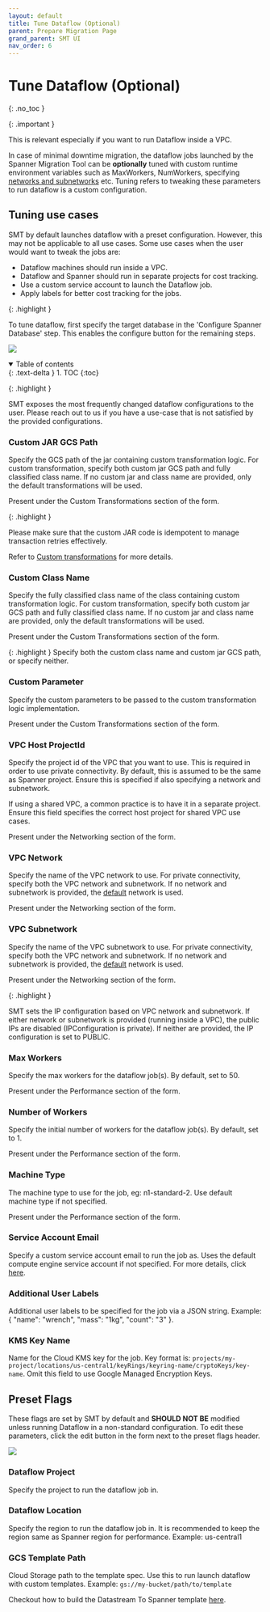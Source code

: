 ```yaml
---
layout: default
title: Tune Dataflow (Optional)
parent: Prepare Migration Page
grand_parent: SMT UI
nav_order: 6
---
```


# Tune Dataflow (Optional)
{: .no_toc }

{: .important }

This is relevant especially if you want to run Dataflow inside a VPC.

In case of minimal downtime migration, the dataflow jobs launched by the Spanner Migration Tool can be **optionally** tuned with custom runtime environment variables such as MaxWorkers, NumWorkers, specifying [networks and subnetworks](https://cloud.google.com/dataflow/docs/guides/specifying-networks) etc. Tuning refers to tweaking these parameters to run dataflow is a custom configuration.

## Tuning use cases

SMT by default launches dataflow with a preset configuration. However, this may not be applicable to all use cases. 
Some use cases when the user would want to tweak the jobs are:
- Dataflow machines should run inside a VPC.
- Dataflow and Spanner should run in separate projects for cost tracking.
- Use a custom service account to launch the Dataflow job.
- Apply labels for better cost tracking for the jobs.


{: .highlight }

To tune dataflow, first specify the target database in the 'Configure Spanner Database' step. This enables the configure button for the remaining steps.

![](https://services.google.com/fh/files/misc/dataflow-tuning.png)

<details open markdown="block">
  <summary>
    Table of contents
  </summary>
  {: .text-delta }
1. TOC
{:toc}
</details>

{: .highlight }

SMT exposes the most frequently changed dataflow configurations to the user. Please reach out to us if you have a use-case that is not satisfied by the provided configurations.

### Custom JAR GCS Path
Specify the GCS path of the jar containing custom transformation logic. For custom transformation, specify both custom jar GCS path and fully classified class name. If no custom jar and class name are provided, only the default transformations will be used.

Present under the Custom Transformations section of the form.

{: .highlight }

Please make sure that the custom JAR code is idempotent to manage transaction retries effectively.

Refer to [Custom transformations](transformations.md) for more details.

### Custom Class Name
Specify the fully classified class name of the class containing custom transformation logic. For custom transformation, specify both custom jar GCS path and fully classified class name. If no custom jar and class name are provided, only the default transformations will be used.

Present under the Custom Transformations section of the form.

{: .highlight }
Specify both the custom class name and custom jar GCS path, or specify neither.

### Custom Parameter
Specify the custom parameters to be passed to the custom transformation logic implementation.

Present under the Custom Transformations section of the form.

### VPC Host ProjectId
Specify the project id of the VPC that you want to use. This is required in order to use private connectivity. By default, this is assumed to be the same as Spanner project. Ensure this is specified if also specifying a network and subnetwork.

If using a shared VPC, a common practice is to have it in a separate project. Ensure this field specifies the correct host project for shared VPC use cases.

Present under the Networking section of the form. 

### VPC Network
Specify the name of the VPC network to use. For private connectivity, specify both the VPC network and subnetwork. If no network and subnetwork is provided, the [default](https://cloud.google.com/dataflow/docs/guides/specifying-networks#specifying_a_network_and_a_subnetwork) network is used.

Present under the Networking section of the form. 

### VPC Subnetwork
Specify the name of the VPC subnetwork to use. For private connectivity, specify both the VPC network and subnetwork. If no network and subnetwork is provided, the [default](https://cloud.google.com/dataflow/docs/guides/specifying-networks#specifying_a_network_and_a_subnetwork) network is used.

Present under the Networking section of the form. 

{: .highlight }

SMT sets the IP configuration based on VPC network and subnetwork. If either network or subnetwork is provided (running inside a VPC), the public IPs are disabled (IPConfiguration is private). If neither are provided, the IP configuration is set to PUBLIC.

### Max Workers
Specify the max workers for the dataflow job(s). By default, set to 50.

Present under the Performance section of the form. 

### Number of Workers
Specify the initial number of workers for the dataflow job(s). By default, set to 1.

Present under the Performance section of the form. 

### Machine Type
The machine type to use for the job, eg: n1-standard-2. Use default machine type if not specified.

Present under the Performance section of the form. 

### Service Account Email
Specify a custom service account email to run the job as. Uses the default compute engine service account if not specified. For more details, click [here](https://cloud.google.com/dataflow/docs/reference/pipeline-options#security_and_networking).

### Additional User Labels
Additional user labels to be specified for the job via a JSON string. Example: { "name": "wrench", "mass": "1kg", "count": "3" }.

### KMS Key Name
Name for the Cloud KMS key for the job. Key format is: `projects/my-project/locations/us-central1/keyRings/keyring-name/cryptoKeys/key-name`. Omit this field to use Google Managed Encryption Keys.

## Preset Flags

These flags are set by SMT by default and <b>SHOULD NOT BE</b> modified unless running Dataflow in a non-standard configuration. To edit these parameters, click the edit button in the form next to the preset flags header.

![](https://services.google.com/fh/gumdrop/preview/misc/preset-flags.png)

### Dataflow Project
Specify the project to run the dataflow job in.

### Dataflow Location
Specify the region to run the dataflow job in. It is recommended to keep the region same as Spanner region for performance. Example: us-central1

### GCS Template Path
Cloud Storage path to the template spec. Use this to run launch dataflow with custom templates. Example: `gs://my-bucket/path/to/template`

Checkout how to build the Datastream To Spanner template [here](https://github.com/GoogleCloudPlatform/DataflowTemplates/tree/d161bc7bdb8234ba1206ee92a1a798e8787ceb45/v2/datastream-to-spanner#datastream-to-spanner-dataflow-template).